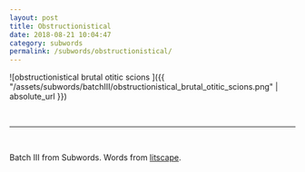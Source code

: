 ```yaml
---
layout: post
title: Obstructionistical 
date: 2018-08-21 10:04:47
category: subwords
permalink: /subwords/obstructionistical/ 
---
```


![obstructionistical brutal otitic scions ]({{ "/assets/subwords/batchIII/obstructionistical_brutal_otitic_scions.png" | absolute_url }})


&nbsp;

---

&nbsp;

Batch III from Subwords. Words from [litscape](https://www.litscape.com/).
